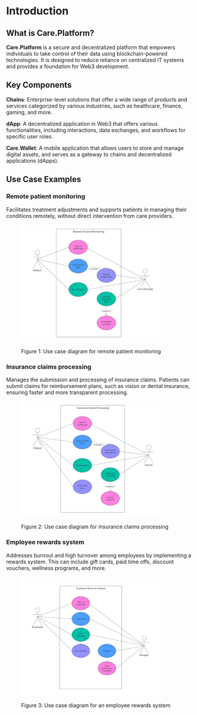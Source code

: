 # Introduction

## What is Care.Platform?

**Care.Platform** is a secure and decentralized platform that empowers individuals to take control of their data using blockchain-powered technologies. It is designed to reduce reliance on centralized IT systems and provides a foundation for Web3 development.

## **Key Components**

**Chains**: Enterprise-level solutions that offer a wide range of products and services categorized by various industries, such as healthcare, finance, gaming, and more.

**dApp**: A decentralized application in Web3 that offers various functionalities, including interactions, data exchanges, and workflows for specific user roles.

**Care.Wallet**: A mobile application that allows users to store and manage digital assets, and serves as a gateway to chains and decentralized applications (dApps).

## Use Case Examples

### Remote patient monitoring

Facilitates treatment adjustments and supports patients in managing their conditions remotely, without direct intervention from care providers.

<figure><img src="../.gitbook/assets/remote-patient-monitoring-diagram.png" alt="remote-patient-monitoring-use-case" width="375"><figcaption><p>Figure 1: Use case diagram for remote patient monitoring</p></figcaption></figure>

### Insurance claims processing

Manages the submission and processing of insurance claims. Patients can submit claims for reimbursement plans, such as vision or dental insurance, ensuring faster and more transparent processing.

<figure><img src="../.gitbook/assets/insurance-claims-processing.png" alt="insurance-claims-processing-use-case" width="375"><figcaption><p>Figure 2: Use case diagram for insurance claims processing</p></figcaption></figure>

### Employee rewards system

Addresses burnout and high turnover among employees by implementing a rewards system. This can include gift cards, paid time offs, discount vouchers, wellness programs, and more.

<figure><img src="../.gitbook/assets/employee-rewards-system.png" alt="employee-rewards-system-use-case" width="375"><figcaption><p>Figure 3: Use case diagram for an employee rewards system</p></figcaption></figure>



